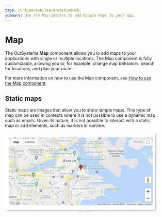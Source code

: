 ```yaml
---
tags: runtime-mobileandreactiveweb;  
summary: Use the Map pattern to add Google Maps to your app.
---
```


# Map

The OutSystems **Map** component allows you to add maps to your applications with single or multiple locations. The Map component is fully customizable, allowing you to, for example, change map behaviors, search for locations, and plan your route.

For more information on how to use the Map component, see [How to use the Map component](map.md).
 
## Static maps 
Static maps are images that allow you to show simple maps. This type of map can be used in contexts where it is not possible to use a dynamic map, such as emails. Given its nature, it is not possible to interact with a static map or add elements, such as markers in runtime.

![Map pattern in the preview screen](<images/map-overview.png>)
